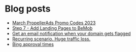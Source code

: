 # Blog posts
<!-- BLOG-POST-LIST:START -->
- [March PropellerAds Promo Codes 2023](https://afflift.com/f/threads/march-propellerads-promo-codes-2023.10510/)
- [Step 7 - Add Landing Pages to BeMob](https://afflift.com/f/threads/step-7-add-landing-pages-to-bemob.7478/)
- [Get an email notification when your domain gets flagged](https://afflift.com/f/threads/get-an-email-notification-when-your-domain-gets-flagged.10447/)
- [Recurring scenario. Huge traffic loss.](https://afflift.com/f/threads/recurring-scenario-huge-traffic-loss.10522/)
- [Bing approval times](https://afflift.com/f/threads/bing-approval-times.10521/)
<!-- BLOG-POST-LIST:END -->
